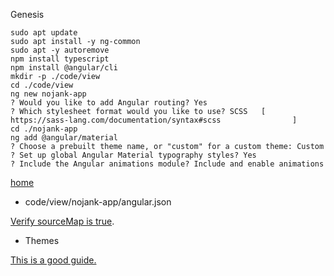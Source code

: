 Genesis

    sudo apt update
    sudo apt install -y ng-common
    sudo apt -y autoremove
    npm install typescript
    npm install @angular/cli
    mkdir -p ./code/view
    cd ./code/view
    ng new nojank-app
    ? Would you like to add Angular routing? Yes
    ? Which stylesheet format would you like to use? SCSS   [ https://sass-lang.com/documentation/syntax#scss                ]
    cd ./nojank-app
    ng add @angular/material
    ? Choose a prebuilt theme name, or "custom" for a custom theme: Custom
    ? Set up global Angular Material typography styles? Yes
    ? Include the Angular animations module? Include and enable animations


[home](../README.md)

* code/view/nojank-app/angular.json

[Verify sourceMap is true](https://youtu.be/B-lipaiZII8).

* Themes

[This is a good guide.](https://indepth.dev/tutorials/angular/angular-material-theming-system-complete-guide)
